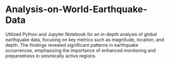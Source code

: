 # Analysis-on-World-Earthquake-Data
Utilized Python and Jupyter Notebook for an in-depth analysis of global earthquake data, focusing on key metrics such as magnitude, location, and depth. The findings revealed significant patterns in earthquake occurrences, emphasizing the importance of enhanced monitoring and preparedness in seismically active regions.
